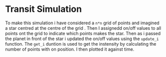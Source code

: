 # Transit Simulation
To make this simulation i have considered a `n*n` grid of points and imagined a star centred at the centre of the grid . Then I assignedd on/off values to all points ont the grid to indicate which points makes the star. Then as i passed the planet in front of the star i updated the on/off values using the `update_i` function. The `get_i` duntion is used to get the instensity by calculating the number of points with on position. I then plotted it against time.

